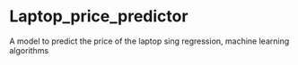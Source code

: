 # Laptop_price_predictor
A model to predict the price of the laptop sing regression, machine learning algorithms  

